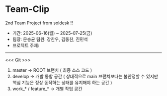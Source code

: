 # Team-Clip
2nd Team Project from soldesk !!

* 기간: 2025-06-16(월) ~ 2025-07-25(금)
* 팀장: 문승균 팀원: 강찬우, 김동찬, 진민석
* 프로젝트 주제:

------------------------------------------------------------------------------------------------------------------------------------------
<<< Git >>>
1. master -> ROOT 브랜치 ( 최종 소스 코드 )
2. develop -> 개발 통합 공간 ( 상대적으로 main 브랜치보다는 불안정할 수 있지만 핵심 기능은 정상 동작하는 상태를 유지해야 하는 공간 )
3. work_* / feature_* -> 개별 작업 공간  

